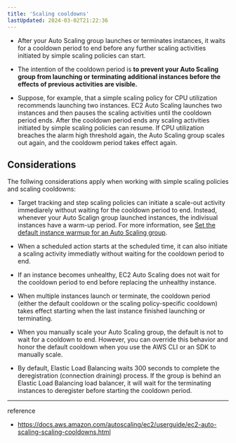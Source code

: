 ```yaml
---
title: 'Scaling cooldowns'
lastUpdated: 2024-03-02T21:22:36
---
```


- After your Auto Scaling group launches or terminates instances, it waits for a cooldown period to end before any further scaling activities initiated by simple scaling policies can start.
  
- The intention of the cooldown period is **to prevent your Auto Scaling group from launching or terminating additional instances before the effects of previous activities are visible.**

- Suppose, for example, that a simple scaling policy for CPU utilization recommends launching two instances. EC2 Auto Scaling launches two instances and then pauses the scaling activities until the cooldown period ends.
    After the cooldown period ends any scaling activities initiated by simple scaling policies can resume. If CPU utilization breaches the alarm high threshold again, the Auto Scaling group scales out again, and the cooldowm period takes effect again.

## Considerations

The follwing considerations apply when working with simple scaling policies and scaling cooldowns:

- Target tracking and step scaling policies can initiate a scale-out activity immediarely without waiting for the cooldown period to end. Instead, whenever your Auto Scalign group launched instances, the indivisual instances have a warm-up period. For more information, see [Set the default instance warmup for an Auto Scaling group](https://docs.aws.amazon.com/autoscaling/ec2/userguide/ec2-auto-scaling-default-instance-warmup.html).

- When a scheduled action starts at the scheduled time, it can also initiate a scaling activity immediatly without waiting for the cooldown period to end.

- If an instance becomes unhealthy, EC2 Auto Scaling does not wait for the cooldown period to end before replacing the unhealthy instance.

- When multiple instances launch or terminate, the cooldown period (either the default cooldown or the scaling policy-specific cooldown) takes effect starting when the last instance finished launching or terminating.

- When you manually scale your Auto Scaling group, the default is not to wait for a cooldown to end. However, you can override this behavior and honor the default cooldown when you use the AWS CLI or an SDK to manually scale.

- By default, Elastic Load Balancing waits 300 seconds to complete the deregistration (connection draining) process. If the group is behind an Elastic Load Balancing load balancer, it will wait for the terminating instances to deregister before starting the cooldown period.

---
reference
- https://docs.aws.amazon.com/autoscaling/ec2/userguide/ec2-auto-scaling-scaling-cooldowns.html